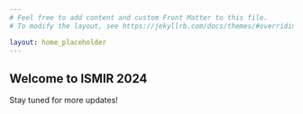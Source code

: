 ```yaml
---
# Feel free to add content and custom Front Matter to this file.
# To modify the layout, see https://jekyllrb.com/docs/themes/#overriding-theme-defaults

layout: home_placeholder
---
```


## Welcome to ISMIR 2024

Stay tuned for more updates!    